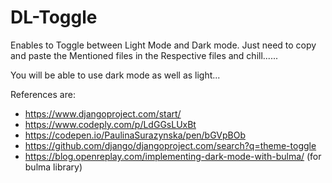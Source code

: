 # DL-Toggle
Enables to Toggle between Light Mode and Dark mode.
Just need to copy and paste the Mentioned files in the Respective files and chill......

You will be able to use dark mode as well as light...

References are: 
- https://www.djangoproject.com/start/
-  https://www.codeply.com/p/LdGGsLUxBt
- https://codepen.io/PaulinaSurazynska/pen/bGVpBOb
- https://github.com/django/djangoproject.com/search?q=theme-toggle
- https://blog.openreplay.com/implementing-dark-mode-with-bulma/ (for bulma library)

